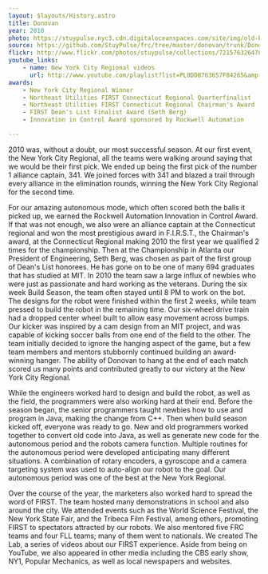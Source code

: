 ```yaml
---
layout: $layouts/History.astro
title: Donovan
year: 2010
photo: https://stuypulse.nyc3.cdn.digitaloceanspaces.com/site/img/old-bots/2010_Donovan.jpg
source: https://github.com/StuyPulse/frc/tree/master/donovan/trunk/Donovan
flickr: http://www.flickr.com/photos/stuypulse/collections/72157632647858456/
youtube_links:
    - name: New York City Regional videos
      url: http://www.youtube.com/playlist?list=PL0DDB763657F84265&amp;feature=plc
awards:
    - New York City Regional Winner
    - Northeast Utilities FIRST Connecticut Regional Quarterfinalist
    - Northeast Utilities FIRST Connecticut Regional Chairman's Award
    - FIRST Dean's List Finalist Award (Seth Berg)
    - Innovation in Control Award sponsored by Rockwell Automation

---
```

2010 was, without a doubt, our most successful season. At our first event, the New York City Regional, all the teams were walking around saying that we would be their first pick. We ended up being the first pick of the number 1 alliance captain, 341. We joined forces with 341 and blazed a trail through every alliance in the elimination rounds, winning the New York City Regional for the second time.

For our amazing autonomous mode, which often scored both the balls it picked up, we earned the Rockwell Automation Innovation in Control Award. If that was not enough, we also were an alliance captain at the Connecticut regional and won the most prestigious award in F.I.R.S.T., the Chairman's award, at the Connecticut Regional making 2010 the first year we qualified 2 times for the championship. Then at the Championship in Atlanta our President of Engineering, Seth Berg, was chosen as part of the first group of Dean's List honorees. He has gone on to be one of many 694 graduates that has studied at MIT. In 2010 the team saw a large influx of newbies who were just as passionate and hard working as the veterans. During the six week Build Season, the team often stayed until 8 PM to work on the bot. The designs for the robot were finished within the first 2 weeks, while team pressed to build the robot in the remaining time. Our six-wheel drive train had a dropped center wheel built to allow easy movement across bumps. Our kicker was inspired by a cam design from an MIT project, and was capable of kicking soccer balls from one end of the field to the other. The team initially decided to ignore the hanging aspect of the game, but a few team members and mentors stubbornly continued building an award-winning hanger. The ability of Donovan to hang at the end of each match scored us many points and contributed greatly to our victory at the New York City Regional. 

While the engineers worked hard to design and build the robot, as well as the field, the programmers were also working hard at their end. Before the season began, the senior programmers taught newbies how to use and program in Java, making the change from C++. Then when build season kicked off, everyone was ready to go.  New and old programmers worked together to convert old code into Java, as well as generate new code for the autonomous period and the robots camera function. Multiple routines for the autonomous period were developed anticipating many different situations. A combination of rotary encoders, a gyroscope and a camera targeting system was used to auto-align our robot to the goal. Our autonomous period was one of the best at the New York Regional.

Over the course of the year, the marketers also worked hard to spread the word of FIRST. The team hosted many demonstrations in school and also around the city. We attended events such as the World Science Festival, the New York State Fair, and the Tribeca Film Festival, among others, promoting FIRST to spectators attracted by our robots. We also mentored five FRC teams and four FLL teams; many of them went to nationals. We created The Lab, a series of videos about our FIRST experience. Aside from being on YouTube, we also appeared in other media including the CBS early show, NY1, Popular Mechanics, as well as local newspapers and websites.
